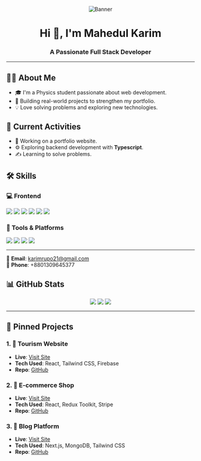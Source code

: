 <!-- Banner Image -->
<p align="center">
  <img src="https://yourdomain.com/your-banner-image.png" alt="Banner" />
</p>

<h1 align="center">Hi 👋, I'm Mahedul Karim</h1>
<h3 align="center">A Passionate Full Stack Developer</h3>

---

## 👨‍💻 About Me

- 🎓 I'm a Physics student passionate about web development.
- 🚀 Building real-world projects to strengthen my portfolio.
- 💡 Love solving problems and exploring new technologies.


## 🔭 Current Activities

- 🔭 Working on a portfolio website.
- ⚙️ Exploring backend development with **Typescript**.
- ✍️ Learning to solve problems.


## 🛠️ Skills

### 💻 Frontend
<p>
  <img src="https://img.shields.io/badge/HTML5-E34F26?logo=html5&logoColor=white" />
  <img src="https://img.shields.io/badge/CSS3-1572B6?logo=css3&logoColor=white" />
  <img src="https://img.shields.io/badge/TailwindCSS-38B2AC?logo=tailwind-css&logoColor=white" />
  <img src="https://img.shields.io/badge/JavaScript-F7DF1E?logo=javascript&logoColor=black" />
  <img src="https://img.shields.io/badge/React-61DAFB?logo=react&logoColor=black" />
  <img src="https://img.shields.io/badge/Next.js-000000?logo=next.js&logoColor=white" />
</p>

### 🧰 Tools & Platforms
<p>
  <img src="https://img.shields.io/badge/Git-F05032?logo=git&logoColor=white" />
  <img src="https://img.shields.io/badge/GitHub-181717?logo=github&logoColor=white" />
  <img src="https://img.shields.io/badge/Vercel-000000?logo=vercel&logoColor=white" />
  <img src="https://img.shields.io/badge/VS%20Code-007ACC?logo=visual-studio-code&logoColor=white" />
</p>

---

<!-- ## 🌐 Connect with Me

[![LinkedIn](https://img.shields.io/badge/LinkedIn-blue?logo=linkedin&logoColor=white)](https://www.linkedin.com/in/yourprofile/)
[![GitHub](https://img.shields.io/badge/GitHub-black?logo=github&logoColor=white)](https://github.com/yourusername/)
[![Twitter](https://img.shields.io/badge/Twitter-1DA1F2?logo=twitter&logoColor=white)](https://twitter.com/yourhandle)
-->

📧 **Email**: karimrupo21@gmail.com  
📱 **Phone**: +8801309645377


## 📊 GitHub Stats

<p align="center">
  <img src="https://github-readme-stats.vercel.app/api?username=Mahedul-Karim&show_icons=true&theme=default" />
  <img src="https://github-readme-stats.vercel.app/api/top-langs/?username=Mahedul-Karim&layout=compact&theme=default" />
  <img src="https://github-readme-streak-stats.herokuapp.com/?user=Mahedul-Karim&theme=default" />
</p>

---

## 📌 Pinned Projects

### 1. 🧭 Tourism Website
- **Live**: [Visit Site](https://your-tourism-project.netlify.app)
- **Tech Used**: React, Tailwind CSS, Firebase
- **Repo**: [GitHub](https://github.com/yourusername/tourism-website)

### 2. 🛒 E-commerce Shop
- **Live**: [Visit Site](https://your-shop.netlify.app)
- **Tech Used**: React, Redux Toolkit, Stripe
- **Repo**: [GitHub](https://github.com/yourusername/ecommerce-app)

### 3. 📝 Blog Platform
- **Live**: [Visit Site](https://your-blog-site.vercel.app)
- **Tech Used**: Next.js, MongoDB, Tailwind CSS
- **Repo**: [GitHub](https://github.com/yourusername/blog-platform)


